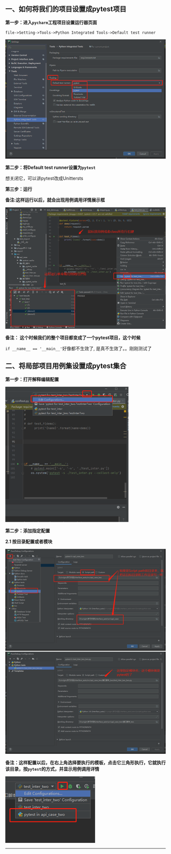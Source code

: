 ## 一、如何将我们的项目设置成pytest项目



**第一步：进入`pycharm`工程项目设置运行器页面**

```
file->Setting->Tools->Python Integrated Tools->Default test runner
```

<img src="image-20210706222336775.png" alt="image-20210706222336775" style="zoom: 200%;" />



**第二步：将Default test runner设置为`pytest`**

想关闭它，可以讲pytest改成Unittersts

**第三步：运行**

**备注:这样运行以后，就会出现用例调用详情展示框**

<img src="image-20210706222850659.png" alt="image-20210706222850659" style="zoom:50%;" />





**备注： 这个时候我们的整个项目都变成了一个pytest项目，这个时候**

`if __name__ == '__main__'`好像都不生效了, 是真不生效了。。刚刚测试了





## 二、将局部项目用例集设置成pytest集合



**第一步：打开解释编辑配置**

<img src="image-20210706233506026.png" alt="image-20210706233506026" style="zoom:67%;" />



**第二步：添加指定配置**

**2.1	按目录配置或者模块**

<img src="image-20210707002849374.png" alt="image-20210707002849374" style="zoom:50%;" /><img src="image-20210707021254637.png" alt="image-20210707021254637" style="zoom:50%;" />

**备注：这样配置以后，在右上角选择要执行的模板，点击它三角形执行，它就执行该目录，按`pytest`的方式，并显示用例调用详情**

![image-20210707003122638](image-20210707003122638.png)

****



















